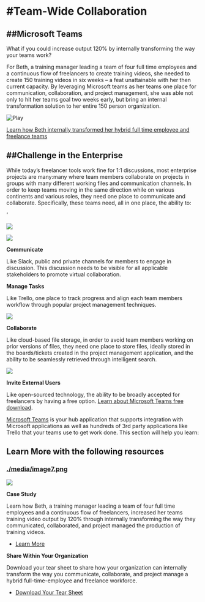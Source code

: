 #Team-Wide Collaboration
===========================

##Microsoft Teams 
--------------------

What if you could increase output 120% by internally transforming the way your
teams work?

For Beth, a training manager leading a team of four full time employees and a
continuous flow of freelancers to create training videos, she needed to create
150 training videos in six weeks – a feat unattainable with her then current
capacity. By leveraging Microsoft teams as her teams one place for
communication, collaboration, and project management, she was able not only to
hit her teams goal two weeks early, but bring an internal transformation
solution to her entire 150 person organization.

![Play](media/ae7357cf99d9643ccfcf7689bd48159c.png)

[Learn how Beth internally transformed her hybrid full time employee and
freelance
teams](https://microsoft.sharepoint.com/:w:/r/teams/OfficeandtheGigEconomy/_layouts/15/Doc.aspx?sourcedoc=%7BFAC14372-6C93-48F1-B4C4-436EAD4F56E7%7D&file=Team%20Wide%20Collaboration%20Case%20Study.docx&action=default&mobileredirect=true)

##Challenge in the Enterprise
---------------------------

While today’s freelancer tools work fine for 1:1 discussions, most enterprise
projects are many:many where team members collaborate on projects in groups with
many different working files and communication channels. In order to keep teams
moving in the same direction while on various continents and various roles, they
need one place to communicate and collaborate. Specifically, these teams need,
all in one place, the ability to:

‘

![](media/0a3ce1aa4b901f8c13748e5477fbbcd0.png)

![](media/2240c6cdafd73b92216d013588c0759b.png)

**Communicate**

Like Slack, public and private channels for members to engage in discussion.
This discussion needs to be visible for all applicable stakeholders to promote
virtual collaboration.

**Manage Tasks**

Like Trello, one place to track progress and align each team members workflow
through popular project management techniques.

![](media/b2bc362755ae493d4a1441b233cf495f.png)

**Collaborate**

Like cloud-based file storage, in order to avoid team members working on prior
versions of files, they need one place to store files, ideally stored in the
boards/tickets created in the project management application, and the ability to
be seamlessly retrieved through intelligent search.

![](media/6cd8aca270e3520d7bf2c15e36498da1.png)

**Invite External Users**

Like open-sourced technology, the ability to be broadly accepted for freelancers
by having a free option. [Learn about Microsoft Teams free
download](https://products.office.com/en-us/microsoft-teams/free).

[Microsoft Teams](https://products.office.com/en-us/microsoft-teams/free) is
your hub application that supports integration with Microsoft applications as
well as hundreds of 3rd party applications like Trello that your teams use to
get work done. This section will help you learn:

Learn More with the following resources
---------------------------------------

### [./media/image7.png](./media/image7.png)

![](media/dcee44491cfa14b7c30447ca32c863c6.png)

**Case Study**

Learn how Beth, a training manager leading a team of four full time employees
and a continuous flow of freelancers, increased her teams training video output
by 120% through internally transforming the way they communicated, collaborated,
and project managed the production of training videos.

-   [Learn
    More](https://microsoft.sharepoint.com/:w:/r/teams/OfficeandtheGigEconomy/_layouts/15/Doc.aspx?sourcedoc=%7BFAC14372-6C93-48F1-B4C4-436EAD4F56E7%7D&file=Team%20Wide%20Collaboration%20Case%20Study.docx&action=default&mobileredirect=true)

**Share Within Your Organization**

Download your tear sheet to share how your organization can internally transform
the way you communicate, collaborate, and project manage a hybrid
full-time-employee and freelance workforce.

-   [Download Your Tear
    Sheet](https://microsoft.sharepoint.com/teams/OfficeandtheGigEconomy/Shared%20Documents/Forms/AllItems.aspx?FolderCTID=0x01200018FC00B53514E241B4D4EE7AD2BFBB0B&id=%2Fteams%2FOfficeandtheGigEconomy%2FShared%20Documents%2FGeneral%2FWhitepaper%2FTeam%20Wide%20Collaboration%20Tearsheet%20Draft%20%2Ejpg&parent=%2Fteams%2FOfficeandtheGigEconomy%2FShared%20Documents%2FGeneral%2FWhitepaper)
